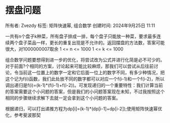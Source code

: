# 摆盘问题

所有者: Zvezdy
标签: 矩阵快速幂, 组合数学
创建时间: 2024年9月25日 11:11

一共有n个盘子k种菜，所有盘子排成一排，每个盘子只能放一种菜，要求最多连续两个盘子菜品一样，更长的重复出现是不允许的。返回摆盘的方法数，答案可能很大，对1000000007取余
1 <= n <= 1000
1 <= k <= 1000

组合数学问题要想得到进一步的优化，将尝试改为公式并进行化简是必不可少的。对于前面?个相同的方案，讨论起来可能比较麻烦，那我们可以尝试从后往前讨论，令当前这一位置上的数字一定和它后面一位上的数字不同，有多少种情况，把这个记为f(i)函数，我们此处放不同的数字都可以对应一个f(i-1)和一个f(i-2)，所以调出递归是f(i)=(k-1)*(f(i-1)+f(i-2))。可发现递归的一个重要特性：我们计算当前的答案需要这个小问题的答案，但是我们的小问题答案现在未知，不过我按照这个相同的步骤继续求解下去就一定会拿到这个小问题的答案。

根据递归，可以打出递推方程为dp[i]=(k-1)*(dp[i-1]+dp[i-2]);使用矩阵快速幂优化，参考斐波那契